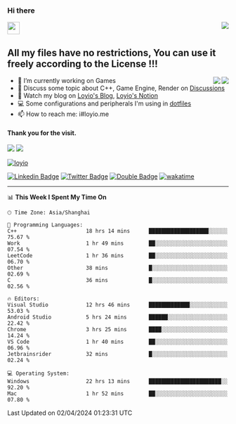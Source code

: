 <h3 align="left">Hi there</h3>
<img src='https://em-content.zobj.net/source/animated-noto-color-emoji/356/waving-hand_light-skin-tone_1f44b-1f3fb_1f3fb.gif' width='28' />
<a align="right" href="https://github.com/loyio/loyio/blob/master/STAR/README.md"><img align="right" src="https://img.shields.io/badge/LOYIO-STAR-green" /></a>

## All my files have no restrictions, You can use it freely according to the License !!!

<a href="https://github.com/loyio#gh-light-mode-only">
     <img align="right"  src="https://loy-readme.vercel.app/api/top-langs/?username=loyio&langs_count=6&hide=css,html,jupyter%20notebook" />
</a>

<a href="https://github.com/loyio#gh-dark-mode-only">
  <img align="right"  src="https://loy-readme.vercel.app/api/top-langs/?username=loyio&langs_count=6&theme=slateorange&hide=css,html,jupyter%20notebook" />
</a>



- 🔭 I’m currently working on Games
- 💬 Discuss some topic about C++, Game Engine, Render on [Discussions](https://github.com/loyio/loyio/discussions)
- 📔 Watch my blog on [Loyio's Blog](https://loyio.me), [Loyio's Notion](https://loyio.notion.site/loyio/Loyio-s-Dashboard-2f56bd29222a445ea9d9e8802a1ac83b)
- 💻 Some configurations and peripherals I'm using in [dotfiles](https://github.com/loyio/dotfiles)
- 📫 How to reach me: i#loyio.me


#### Thank you for the visit.
<img src="http://profile-counter.glitch.me/loyio/count.svg" />

<img src="https://loy-readme.vercel.app/api?username=loyio&show_icons=true&hide=stars&include_all_commits=true&hide_title=true&theme=slateorange" />

     

[![loyio](https://github-profile-trophy.vercel.app/?username=loyio&theme=onedark&column=4)](https://github.com/loyio)

[![Linkedin Badge](https://img.shields.io/badge/-@loyio-0077b5?style=flat-square&logo=Linkedin&logoColor=white&labelColor=0077b5&link=https://www.linkedin.com/in/loyio-hex-363172158/)](https://www.linkedin.com/in/loyio-hex-363172158/)
[![Twitter Badge](https://img.shields.io/badge/-@loyiome-000000?style=flat-square&labelColor=000000&logo=x&logoColor=white&link=https://twitter.com/loyiome)](https://twitter.com/loyiome)
[![Double Badge](https://img.shields.io/badge/@loyio-007722?style=flat&logo=Douban&logoColor=white)](https://www.douban.com/people/susmote)
[![wakatime](https://wakatime.com/badge/user/c0ddc104-5a20-41d1-ab9a-c4d9ea20a4d9.svg)](https://wakatime.com/@c0ddc104-5a20-41d1-ab9a-c4d9ea20a4d9)

-------
<!--START_SECTION:waka-->
📊 **This Week I Spent My Time On** 

```text
🕑︎ Time Zone: Asia/Shanghai

💬 Programming Languages: 
C++                      18 hrs 14 mins      ███████████████████░░░░░░   75.67 % 
Work                     1 hr 49 mins        ██░░░░░░░░░░░░░░░░░░░░░░░   07.54 % 
LeetCode                 1 hr 36 mins        ██░░░░░░░░░░░░░░░░░░░░░░░   06.70 % 
Other                    38 mins             █░░░░░░░░░░░░░░░░░░░░░░░░   02.69 % 
C                        36 mins             █░░░░░░░░░░░░░░░░░░░░░░░░   02.56 % 

🔥 Editors: 
Visual Studio            12 hrs 46 mins      █████████████░░░░░░░░░░░░   53.03 % 
Android Studio           5 hrs 24 mins       ██████░░░░░░░░░░░░░░░░░░░   22.42 % 
Chrome                   3 hrs 25 mins       ████░░░░░░░░░░░░░░░░░░░░░   14.24 % 
VS Code                  1 hr 40 mins        ██░░░░░░░░░░░░░░░░░░░░░░░   06.96 % 
Jetbrainsrider           32 mins             █░░░░░░░░░░░░░░░░░░░░░░░░   02.24 % 

💻 Operating System: 
Windows                  22 hrs 13 mins      ███████████████████████░░   92.20 % 
Mac                      1 hr 52 mins        ██░░░░░░░░░░░░░░░░░░░░░░░   07.80 % 
```


 Last Updated on 02/04/2024 01:23:31 UTC
<!--END_SECTION:waka-->
